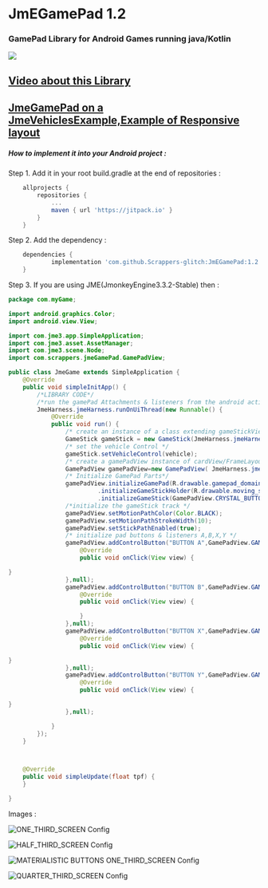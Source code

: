 # JmEGamePad 1.2 #
### GamePad Library for Android Games running java/Kotlin ###

[![](https://jitpack.io/v/Scrappers-glitch/JmEGamePad.svg)](https://jitpack.io/#Scrappers-glitch/JmEGamePad)

## [Video about this Library ](https://youtu.be/-fifyREL2Yo) ##
## [JmeGamePad on a JmeVehiclesExample,Example of Responsive layout](https://youtu.be/LZkmWAvh9j0) ##

##### How to implement it into your Android project :

Step 1. Add it in your root build.gradle at the end of repositories :
```gradle
	allprojects {
		repositories {
			...
			maven { url 'https://jitpack.io' }
		}
	}
  ```

Step 2. Add the dependency :
```gradle
	dependencies {
	        implementation 'com.github.Scrappers-glitch:JmEGamePad:1.2'
	}
```
Step 3. If you are using JME(JmonkeyEngine3.3.2-Stable) then :
```java
package com.myGame;

import android.graphics.Color;
import android.view.View;

import com.jme3.app.SimpleApplication;
import com.jme3.asset.AssetManager;
import com.jme3.scene.Node;
import com.scrappers.jmeGamePad.GamePadView;

public class JmeGame extends SimpleApplication {
    @Override
    public void simpleInitApp() {
        /*LIBRARY CODE*/
        /*run the gamePad Attachments & listeners from the android activity UI thread */
        JmeHarness.jmeHarness.runOnUiThread(new Runnable() {
            @Override
            public void run() {
                /* create an instance of a class extending gameStickView to easily handle the listeners */
                GameStick gameStick = new GameStick(JmeHarness.jmeHarness,JmeGame.this);
                /* set the vehicle Control */
                gameStick.setVehicleControl(vehicle);
                /* create a gamePadView instance of cardView/FrameLayout to display gamePad Component */
                GamePadView gamePadView=new GamePadView( JmeHarness.jmeHarness,gameStick);
                /* Initialize GamePad Parts*/
                gamePadView.initializeGamePad(R.drawable.gamepad_domain,GamePadView.ONE_THIRD_SCREEN)
                         .initializeGameStickHolder(R.drawable.moving_stick_domain)
                         .initializeGameStick(GamePadView.CRYSTAL_BUTTONS,R.drawable.ic_baseline_gamepad_24,200);
                /*initialize the gameStick track */
                gamePadView.setMotionPathColor(Color.BLACK);
                gamePadView.setMotionPathStrokeWidth(10);
                gamePadView.setStickPathEnabled(true);
                /* initialize pad buttons & listeners A,B,X,Y */
                gamePadView.addControlButton("BUTTON A",GamePadView.GAMEPAD_BUTTON_A ,GamePadView.CRYSTAL_BUTTONS, R.drawable.ic_baseline_gamepad_24,new View.OnClickListener() {
                    @Override
                    public void onClick(View view) {

}
                },null);
                gamePadView.addControlButton("BUTTON B",GamePadView.GAMEPAD_BUTTON_B , GamePadView.CRYSTAL_BUTTONS, R.drawable.ic_baseline_gamepad_24,new View.OnClickListener() {
                    @Override
                    public void onClick(View view) {

                    }
                },null);
                gamePadView.addControlButton("BUTTON X",GamePadView.GAMEPAD_BUTTON_X , GamePadView.CRYSTAL_BUTTONS, R.drawable.ic_baseline_gamepad_24,new View.OnClickListener() {
                    @Override
                    public void onClick(View view) {

}
                },null);
                gamePadView.addControlButton("BUTTON Y",GamePadView.GAMEPAD_BUTTON_Y , GamePadView.CRYSTAL_BUTTONS, R.drawable.ic_baseline_gamepad_24,new View.OnClickListener() {
                    @Override
                    public void onClick(View view) {

}
                },null);

            }
        });
    }



    @Override
    public void simpleUpdate(float tpf) {
    }

}

```




Images :

![ONE_THIRD_SCREEN Config](https://i.imgur.com/qIvQhOw.png)

![HALF_THIRD_SCREEN Config](https://i.imgur.com/z4FkJi9.png)


![MATERIALISTIC BUTTONS ONE_THIRD_SCREEN Config](https://i.imgur.com/EA5XKSE.png)

![QUARTER_THIRD_SCREEN Config](https://i.imgur.com/gEo45K2.png)



